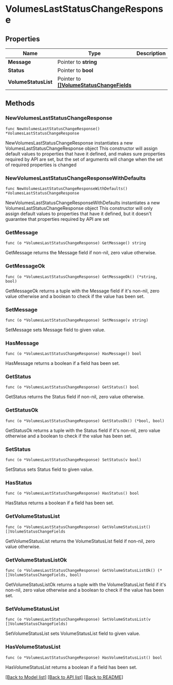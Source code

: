# VolumesLastStatusChangeResponse

## Properties

Name | Type | Description | Notes
------------ | ------------- | ------------- | -------------
**Message** | Pointer to **string** |  | [optional] 
**Status** | Pointer to **bool** |  | [optional] 
**VolumeStatusList** | Pointer to [**[]VolumeStatusChangeFields**](VolumeStatusChangeFields.md) |  | [optional] 

## Methods

### NewVolumesLastStatusChangeResponse

`func NewVolumesLastStatusChangeResponse() *VolumesLastStatusChangeResponse`

NewVolumesLastStatusChangeResponse instantiates a new VolumesLastStatusChangeResponse object
This constructor will assign default values to properties that have it defined,
and makes sure properties required by API are set, but the set of arguments
will change when the set of required properties is changed

### NewVolumesLastStatusChangeResponseWithDefaults

`func NewVolumesLastStatusChangeResponseWithDefaults() *VolumesLastStatusChangeResponse`

NewVolumesLastStatusChangeResponseWithDefaults instantiates a new VolumesLastStatusChangeResponse object
This constructor will only assign default values to properties that have it defined,
but it doesn't guarantee that properties required by API are set

### GetMessage

`func (o *VolumesLastStatusChangeResponse) GetMessage() string`

GetMessage returns the Message field if non-nil, zero value otherwise.

### GetMessageOk

`func (o *VolumesLastStatusChangeResponse) GetMessageOk() (*string, bool)`

GetMessageOk returns a tuple with the Message field if it's non-nil, zero value otherwise
and a boolean to check if the value has been set.

### SetMessage

`func (o *VolumesLastStatusChangeResponse) SetMessage(v string)`

SetMessage sets Message field to given value.

### HasMessage

`func (o *VolumesLastStatusChangeResponse) HasMessage() bool`

HasMessage returns a boolean if a field has been set.

### GetStatus

`func (o *VolumesLastStatusChangeResponse) GetStatus() bool`

GetStatus returns the Status field if non-nil, zero value otherwise.

### GetStatusOk

`func (o *VolumesLastStatusChangeResponse) GetStatusOk() (*bool, bool)`

GetStatusOk returns a tuple with the Status field if it's non-nil, zero value otherwise
and a boolean to check if the value has been set.

### SetStatus

`func (o *VolumesLastStatusChangeResponse) SetStatus(v bool)`

SetStatus sets Status field to given value.

### HasStatus

`func (o *VolumesLastStatusChangeResponse) HasStatus() bool`

HasStatus returns a boolean if a field has been set.

### GetVolumeStatusList

`func (o *VolumesLastStatusChangeResponse) GetVolumeStatusList() []VolumeStatusChangeFields`

GetVolumeStatusList returns the VolumeStatusList field if non-nil, zero value otherwise.

### GetVolumeStatusListOk

`func (o *VolumesLastStatusChangeResponse) GetVolumeStatusListOk() (*[]VolumeStatusChangeFields, bool)`

GetVolumeStatusListOk returns a tuple with the VolumeStatusList field if it's non-nil, zero value otherwise
and a boolean to check if the value has been set.

### SetVolumeStatusList

`func (o *VolumesLastStatusChangeResponse) SetVolumeStatusList(v []VolumeStatusChangeFields)`

SetVolumeStatusList sets VolumeStatusList field to given value.

### HasVolumeStatusList

`func (o *VolumesLastStatusChangeResponse) HasVolumeStatusList() bool`

HasVolumeStatusList returns a boolean if a field has been set.


[[Back to Model list]](../README.md#documentation-for-models) [[Back to API list]](../README.md#documentation-for-api-endpoints) [[Back to README]](../README.md)


